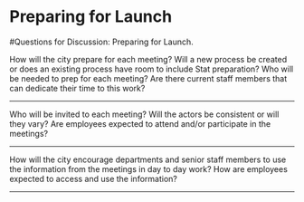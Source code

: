 # Preparing for Launch

\#Questions for Discussion: Preparing for Launch.

How will the city prepare for each meeting? Will a new process be created or does an existing process have room to include Stat preparation? Who will be needed to prep for each meeting? Are there current staff members that can dedicate their time to this work?

***

Who will be invited to each meeting? Will the actors be consistent or will they vary? Are employees expected to attend and/or participate in the meetings?

***

How will the city encourage departments and senior staff members to use the information from the meetings in day to day work? How are employees expected to access and use the information?

***

